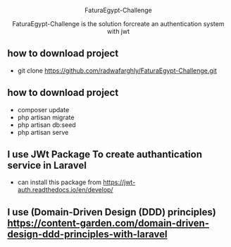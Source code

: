 <p align="center">FaturaEgypt-Challenge</p>

<p align="center">
FaturaEgypt-Challenge is the solution forcreate an authentication system with jwt
</p>

## how to download project 


- git clone https://github.com/radwafarghly/FaturaEgypt-Challenge.git



## how to download project 


- composer update 
- php artisan migrate
- php artisan db:seed
- php artisan serve

## I use JWt Package To create authantication service in Laravel 
- can install this package from https://jwt-auth.readthedocs.io/en/develop/

## I use (Domain-Driven Design (DDD) principles) **https://content-garden.com/domain-driven-design-ddd-principles-with-laravel**



